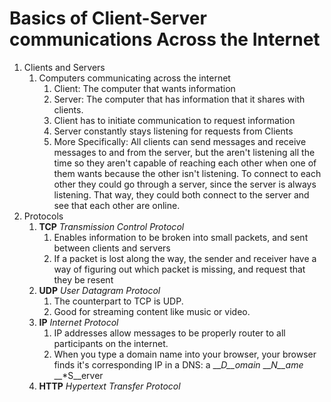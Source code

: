 # Basics of Client-Server communications Across the Internet
1. Clients and Servers
    1. Computers communicating across the internet
        1. Client: The computer that wants information
        2. Server: The computer that has information that it shares with clients.
        3. Client has to initiate communication to request information
        4. Server constantly stays listening for requests from Clients
        5. More Specifically: All clients can send messages and receive messages to and from the server, but the aren't listening all the time so they aren't capable of reaching each other when one of them wants because the other isn't listening. To connect to each other they could go through a server, since the server is always listening. That way, they could both connect to the server and see that each other are online.
2. Protocols
    1. __TCP__ _Transmission Control Protocol_
        1. Enables information to be broken into small packets, and sent between clients and servers
        2. If a packet is lost along the way, the sender and receiver have a way of figuring out which packet is missing, and request that they be resent
    2. __UDP__ _User Datagram Protocol_
        1. The counterpart to TCP is UDP.
        2. Good for streaming content like music or video.
    2. __IP__ _Internet Protocol_
        1. IP addresses allow messages to be properly router to all participants on the internet.
        2. When you type a domain name into your browser, your browser finds it's corresponding IP in a DNS: a __*D__omain* __*N__ame* __*S__erver
    3. __HTTP__ _Hypertext Transfer Protocol_
